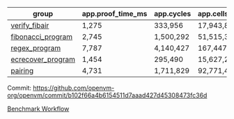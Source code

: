| group | app.proof_time_ms | app.cycles | app.cells_used | leaf.proof_time_ms | leaf.cycles | leaf.cells_used |
| -- | -- | -- | -- | -- | -- | -- |
| [verify_fibair](https://github.com/openvm-org/openvm/blob/benchmark-results/benchmarks/verify_fibair-b102f66a4b6154511d7aaad427d45308473fc36d.md) | 1,275 |  333,956 |  17,943,835 |- | - | - |
| [fibonacci_program](https://github.com/openvm-org/openvm/blob/benchmark-results/benchmarks/fibonacci-b102f66a4b6154511d7aaad427d45308473fc36d.md) | 2,745 |  1,500,292 |  51,515,344 | 3,882 |  1,263,168 |  70,612,790 |
| [regex_program](https://github.com/openvm-org/openvm/blob/benchmark-results/benchmarks/regex-b102f66a4b6154511d7aaad427d45308473fc36d.md) | 7,787 |  4,140,427 |  167,447,871 | 15,058 |  3,981,617 |  305,404,575 |
| [ecrecover_program](https://github.com/openvm-org/openvm/blob/benchmark-results/benchmarks/ecrecover-b102f66a4b6154511d7aaad427d45308473fc36d.md) | 1,454 |  295,490 |  15,627,255 | 13,097 |  2,990,690 |  245,268,595 |
| [pairing](https://github.com/openvm-org/openvm/blob/benchmark-results/benchmarks/pairing-b102f66a4b6154511d7aaad427d45308473fc36d.md) | 4,731 |  1,711,829 |  92,771,449 | 14,095 |  3,267,114 |  274,600,629 |


Commit: https://github.com/openvm-org/openvm/commit/b102f66a4b6154511d7aaad427d45308473fc36d

[Benchmark Workflow](https://github.com/openvm-org/openvm/actions/runs/13985395965)
